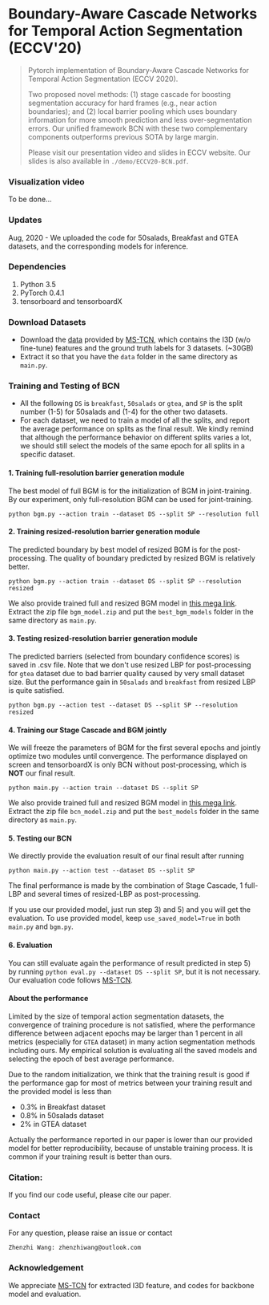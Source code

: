 # Boundary-Aware Cascade Networks for Temporal Action Segmentation (ECCV'20)
> Pytorch implementation of Boundary-Aware Cascade Networks for Temporal Action Segmentation (ECCV 2020).
>
> Two proposed novel methods: (1) stage cascade for boosting segmentation accuracy for hard frames (e.g., near action boundaries); and (2) local barrier pooling which uses boundary information for more smooth prediction and less over-segmentation errors. Our unified framework BCN with these two complementary components outperforms previous SOTA by large margin.
> 
> Please visit our presentation video and slides in ECCV website. Our slides is also available in `./demo/ECCV20-BCN.pdf`.

### Visualization video
To be done...

### Updates

Aug, 2020 - We uploaded the code for 50salads, Breakfast and GTEA datasets, and the corresponding models for inference.

### Dependencies

1. Python 3.5
2. PyTorch 0.4.1
3. tensorboard and tensorboardX

### Download Datasets 

* Download the [data](https://zenodo.org/record/3625992#.Xiv9jGhKhPY) provided by [MS-TCN](https://github.com/yabufarha/ms-tcn),  which contains the I3D (w/o fine-tune) features and the ground truth labels for 3 datasets. (~30GB)
* Extract it so that you have the `data` folder in the same directory as `main.py`.

### Training and Testing of BCN
* All the following `DS` is `breakfast`, `50salads` or `gtea`, and `SP` is the split number (1-5) for 50salads and (1-4) for the other two datasets. 
* For each dataset, we need to train a model of all the splits, and report the average performance on splits as the final result. We kindly remind that although the performance behavior on different splits varies a lot, we should still select the models of the same epoch for all splits in a specific dataset.

#### 1. Training full-resolution barrier generation module

The best model of full BGM is for the initialization of BGM in joint-training. By our experiment, only full-resolution BGM can be used for joint-training.
```
python bgm.py --action train --dataset DS --split SP --resolution full
```

#### 2. Training resized-resolution barrier generation module

The predicted boundary by best model of resized BGM is for the post-processing. The quality of boundary predicted by resized BGM is relatively better.
```
python bgm.py --action train --dataset DS --split SP --resolution resized
```

We also provide trained full and resized BGM model in [this mega link](https://mega.nz/file/CChHnLTY#Sr4pRdyAN2PMhTaQhbKfili5mFy9-ICXW9d-kyS-H4o). Extract the zip file `bgm_model.zip` and put the `best_bgm_models` folder in the same directory as `main.py`.

#### 3. Testing resized-resolution barrier generation module
The predicted barriers (selected from boundary confidence scores) is saved in .csv file. Note that we don't use resized LBP for post-processing for `gtea` dataset due to bad barrier quality caused by very small dataset size. But the performance gain in `50salads` and `breakfast` from resized LBP is quite satisfied.
```
python bgm.py --action test --dataset DS --split SP --resolution resized
```

#### 4. Training our Stage Cascade  and BGM jointly
We will freeze the parameters of BGM for the first several epochs and jointly optimize two modules until convergence. The performance displayed on screen and tensorboardX is only BCN without post-processing, which is **NOT** our final result.
```
python main.py --action train --dataset DS --split SP
```
We also provide trained full and resized BGM model in [this mega link](https://mega.nz/file/GGoz3JRA#FsTyOATlWJ3oh7-fE7cmPw4GUsHpg_1Oz9BxBtrhLSQ). Extract the zip file `bcn_model.zip` and put the `best_models` folder in the same directory as `main.py`.

#### 5. Testing our BCN

We directly provide the evaluation result of our final result after running
```
python main.py --action test --dataset DS --split SP
```
The final performance is made by the combination of Stage Cascade, 1 full-LBP and several times of resized-LBP as post-processing.

If you use our provided model, just run step 3) and 5) and you will get the evaluation. To use provided model, keep `use_saved_model=True` in both `main.py` and `bgm.py`.

#### 6.  Evaluation
You can still evaluate again the performance of result predicted in step 5) by running `python eval.py --dataset DS --split SP`, but it is not necessary. Our evaluation code follows [MS-TCN](https://github.com/yabufarha/ms-tcn).


#### About the performance
Limited by the size of temporal action segmentation datasets, the convergence of training procedure is not satisfied, where the performance difference between adjacent epochs may be larger than 1 percent in all metrics  (especially for `GTEA` dataset) in many action segmentation methods including ours. My empirical solution is evaluating all the saved models and selecting the epoch of best average performance. 

Due to the random initialization, we think that the training result is good if the performance gap for most of metrics between your training result and the provided model is less than

* 0.3% in Breakfast dataset
* 0.8% in 50salads dataset
* 2% in GTEA dataset

Actually the performance reported in our paper is lower than our provided model for better reproducibility, because of unstable training process. It is common if your training result is better than ours.


### Citation:

If you find our code useful, please cite our paper.

### Contact

For any question, please raise an issue or contact

```
Zhenzhi Wang: zhenzhiwang@outlook.com
```
### Acknowledgement

We appreciate [MS-TCN](https://github.com/yabufarha/ms-tcn) for extracted I3D feature, and codes for backbone model and evaluation. 
